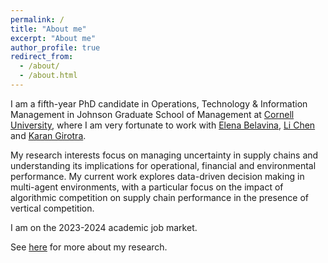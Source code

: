 ```yaml
---
permalink: /
title: "About me"
excerpt: "About me"
author_profile: true
redirect_from: 
  - /about/
  - /about.html
---
```


I am a fifth-year PhD candidate in Operations, Technology & Information Management in Johnson Graduate School of Management at [Cornell University](https://www.johnson.cornell.edu/), where I am very fortunate to work with [Elena Belavina](https://sha.cornell.edu/faculty-research/faculty/eb733/), [Li Chen](https://www.johnson.cornell.edu/faculty-research/faculty/lc785/) and [Karan Girotra](https://www.johnson.cornell.edu/faculty-research/faculty/kg488/).

My research interests focus on managing uncertainty in supply chains and understanding its implications for operational, financial and environmental performance. My current work explores data-driven decision making in multi-agent environments, with a particular focus on the impact of algorithmic competition on supply chain performance in the presence of vertical competition. 

I am on the 2023-2024 academic job market.

See [here](/publications) for more about my research.
